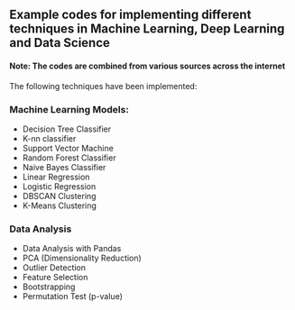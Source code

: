 ## Example codes for implementing different techniques in Machine Learning, Deep Learning and Data Science

#### Note: The codes are combined from various sources across the internet

The following techniques have been implemented:

### Machine Learning Models:

* Decision Tree Classifier
* K-nn classifier
* Support Vector Machine
* Random Forest Classifier
* Naive Bayes Classifier
* Linear Regression
* Logistic Regression
* DBSCAN Clustering
* K-Means Clustering

### Data Analysis

* Data Analysis with Pandas
* PCA (Dimensionality Reduction)
* Outlier Detection
* Feature Selection
* Bootstrapping
* Permutation Test (p-value)
